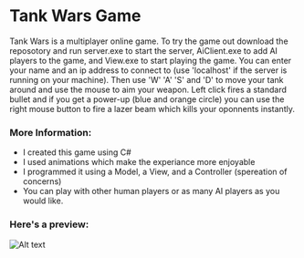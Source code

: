 # Tank Wars Game

<p>
 Tank Wars is a multiplayer online game. To try the game out download the reposotory and run server.exe to start
 the server, AiClient.exe to add AI players to the game, and View.exe to start playing the game. You can enter 
 your name and an ip address to connect to (use 'localhost' if the server is running on your machine). Then use 
 'W' 'A' 'S' and 'D' to move your tank around and use the mouse to aim your weapon. Left click fires a standard 
 bullet and if you get a power-up (blue and orange circle) you can use the right mouse button to fire a lazer 
 beam which kills your oponnents instantly.
</p>

### More Information:
* I created this game using C#
* I used animations which make the experiance more enjoyable
* I programmed it using a Model, a View, and a Controller (spereation of concerns)
* You can play with other human players or as many AI players as you would like.

 ### Here's a preview:
![Alt text](Images/TankWarsAnimation.gif)
